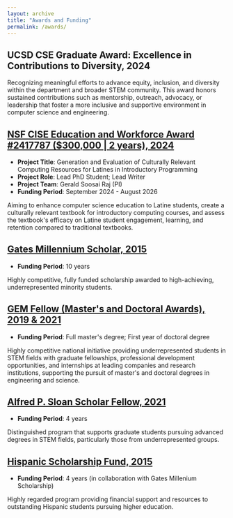 ```yaml
---
layout: archive
title: "Awards and Funding"
permalink: /awards/
---
```


## UCSD CSE Graduate Award: Excellence in Contributions to Diversity, 2024

Recognizing meaningful efforts to advance equity, inclusion, and diversity within the department and broader STEM community. This award honors sustained contributions such as mentorship, outreach, advocacy, or leadership that foster a more inclusive and supportive environment in computer science and engineering.

## [NSF CISE Education and Workforce Award \#2417787 ($300,000 | 2 years), 2024](https://www.nsf.gov/awardsearch/showAward?AWD_ID=2417787&HistoricalAwards=false)
* <b>Project Title</b>: Generation and Evaluation of Culturally Relevant Computing Resources for Latines in Introductory Programming
* <b>Project Role</b>: Lead PhD Student; Lead Writer
* <b>Project Team</b>: Gerald Soosai Raj (PI)
* <b>Funding Period</b>: September 2024 - August 2026

Aiming to enhance computer science education to Latine students, create a culturally relevant textbook for introductory computing courses, and assess the textbook's efficacy on Latine student engagement, learning, and retention compared to traditional textbooks.

## [Gates Millennium Scholar, 2015](https://gmsp.org/)
* <b>Funding Period</b>: 10 years

Highly competitive, fully funded scholarship awarded to high-achieving, underrepresented minority students.

## [GEM Fellow (Master's and Doctoral Awards), 2019 & 2021](https://www.gemfellowship.org/gem-fellowship-program/)
* <b>Funding Period</b>: Full master's degree; First year of doctoral degree

Highly competitive national initiative providing underrepresented students in STEM fields with graduate fellowships, professional development opportunities, and internships at leading companies and research institutions, supporting the pursuit of master's and doctoral degrees in engineering and science.

## [Alfred P. Sloan Scholar Fellow, 2021](https://cse.ucsd.edu/graduate/sloan-scholar-fellowship/)
* <b>Funding Period</b>: 4 years

Distinguished program that supports graduate students pursuing advanced degrees in STEM fields, particularly those from underrepresented groups.

## [Hispanic Scholarship Fund, 2015](https://www.hsf.net/)
* <b>Funding Period</b>: 4 years (in collaboration with Gates Millenium Scholarship)

Highly regarded program providing financial support and resources to outstanding Hispanic students pursuing higher education.
